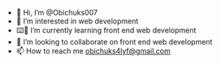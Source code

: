 - 👋 Hi, I’m @Obichuks007
- 👀 I’m interested in web development 
- ⌨️📖 I’m currently learning front end web development 
- 🤝 I’m looking to collaborate on front end web development 
- 📫 How to reach me obichuks4lyf@gmail.com 

<!---
Obichuks007/Obichuks007 is a ✨ special ✨ repository because its `README.md` (this file) appears on your GitHub profile.
You can click the Preview link to take a look at your changes.
--->
